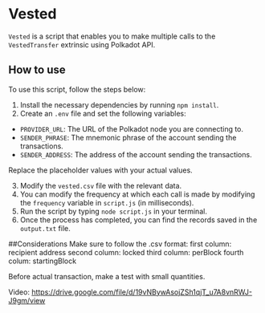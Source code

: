 # Vested

`Vested` is a script that enables you to make multiple calls to the `VestedTransfer` extrinsic using Polkadot API.

## How to use

To use this script, follow the steps below:

1. Install the necessary dependencies by running `npm install`.
2. Create an `.env` file and set the following variables:


- `PROVIDER_URL`: The URL of the Polkadot node you are connecting to.
- `SENDER_PHRASE`: The mnemonic phrase of the account sending the transactions.
- `SENDER_ADDRESS`: The address of the account sending the transactions.

Replace the placeholder values with your actual values.

3. Modify the `vested.csv` file with the relevant data.
4. You can modify the frequency at which each call is made by modifying the `frequency` variable in `script.js` (in milliseconds).
5. Run the script by typing `node script.js` in your terminal.
6. Once the process has completed, you can find the records saved in the `output.txt` file.

##Considerations
Make sure to follow the .csv format:
first column: recipient address
second column: locked
third column: perBlock
fourth colum: startingBlock

Before actual transaction, make a test with small quantities.

Video:
https://drive.google.com/file/d/19vNBywAsojZSh1qjT_u7A8vnRWJ-J9gm/view
